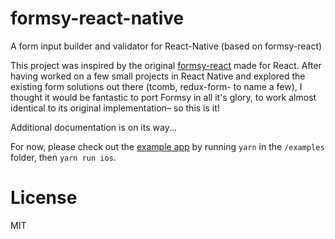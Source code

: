 # formsy-react-native
A form input builder and validator for React-Native (based on formsy-react)

This project was inspired by the original [formsy-react](https://github.com/christianalfoni/formsy-react) made for React. After having worked on a few small projects in React Native and explored the existing form solutions out there (tcomb, redux-form- to name a few), I thought it would be fantastic to port Formsy in all it's glory, to work almost identical to its original implementation– so this is it!

Additional documentation is on its way...

For now, please check out the [example app](./examples) by running `yarn` in the `/examples` folder, then `yarn run ios`.

# License
MIT
